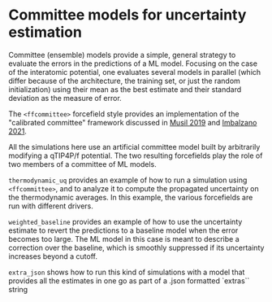 Committee models for uncertainty estimation 
===========================================

Committee (ensemble) models provide a simple, general strategy to evaluate the errors in the predictions of a ML model. 
Focusing on the case of the interatomic potential, one evaluates several models in parallel (which differ because of the architecture, the training set, or just the random initialization) using their mean as the best estimate and their standard deviation as the measure of error.

The `<ffcommittee>` forcefield style provides an implementation of the "calibrated committee" framework discussed in [Musil 2019](http://doi.org/10.1021/acs.jctc.8b00959) and [Imbalzano 2021](10.1063/5.0036522). 

All the simulations here use an artificial committee model built by arbitrarily modifying a qTIP4P/f potential. The two resulting forcefields play the role of two members of a committee of ML models. 

`thermodynamic_uq` provides an example of how to run a simulation using `<ffcommittee>`, and to analyze it to compute the propagated uncertainty on the thermodynamic averages. In this example, the various forcefields are run with different drivers.

`weighted_baseline` provides an example of how to use the uncertainty estimate to revert the predictions to a baseline model when the error becomes too large. The ML model in this case is meant to describe a correction over the baseline, which is smoothly suppressed if its uncertainty increases beyond a cutoff.  

`extra_json` shows how to run this kind of simulations with a model that provides all the estimates in one go as part of a .json formatted `extras`` string
